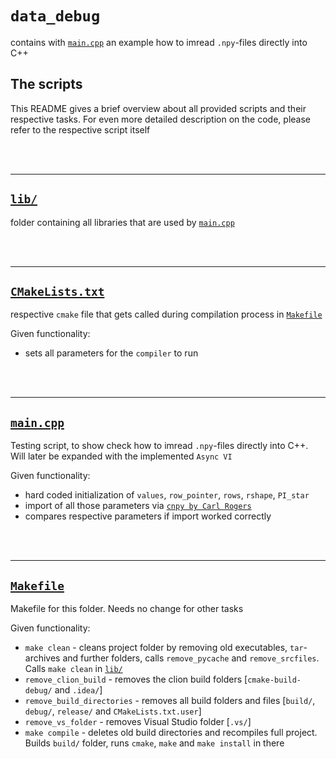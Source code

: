 # `data_debug`

contains with <a href="main.cpp" target="_blank">`main.cpp`</a> an example how to imread `.npy`-files directly into C++

## The scripts

This README gives a brief overview about all provided scripts and their respective tasks. For even more detailed description on the code, please refer to the respective script itself

<br/><br/>

-------

## <a href='lib/' target='_blank'>`lib/`</a>

folder containing all libraries that are used by <a href="main.cpp" target="_blank">`main.cpp`</a>

<br/><br/>

-------

## <a href='CMakeLists.txt' target='_blank'>`CMakeLists.txt`</a>

respective `cmake` file that gets called during compilation process in <a href='Makefile' target='_blank'>`Makefile`</a>

Given functionality:
- sets all parameters for the `compiler` to run

<br/><br/>

-------

## <a href='main.cpp' target='_blank'>`main.cpp`</a>

Testing script, to show check how to imread `.npy`-files directly into C++. Will later be expanded with the implemented `Async VI`

Given functionality:
- hard coded initialization of `values`, `row_pointer`, `rows`, `rshape`, `PI_star`
- import of all those parameters via <a href="https://github.com/rogersce/cnpy" target="_blank">`cnpy by Carl Rogers`</a>
- compares respective parameters if import worked correctly

<br/><br/>

-------

## <a href='Makefile' target='_blank'>`Makefile`</a>

Makefile for this folder. Needs no change for other tasks

Given functionality:
- `make clean` - cleans project folder by removing old executables, `tar`-archives and further folders, calls `remove_pycache` and `remove_srcfiles`. Calls `make clean` in <a href='lib/' target='_blank'>`lib/`</a>
- `remove_clion_build` - removes the clion build folders [`cmake-build-debug/` and `.idea/`]
- `remove_build_directories` - removes all build folders and files [`build/`, `debug/`, `release/` and `CMakeLists.txt.user`]
- `remove_vs_folder` - removes Visual Studio folder [`.vs/`]
- `make compile` - deletes old build directories and recompiles full project. Builds `build/` folder, runs `cmake`, `make` and `make install` in there